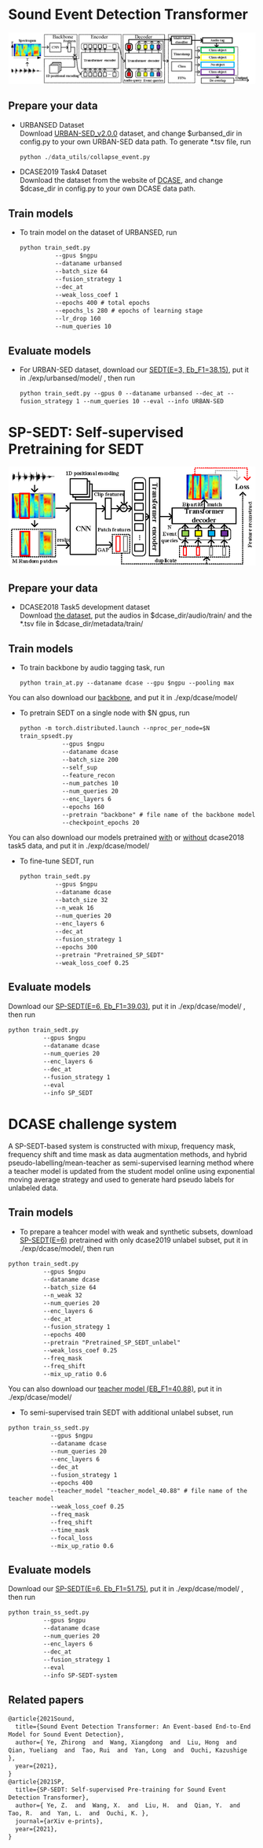 # Sound Event Detection Transformer
![image](./img/sedt.png)
## Prepare your data
+ URBANSED Dataset  
  Download [URBAN-SED_v2.0.0](https://zenodo.org/record/1324404/files/URBAN-SED_v2.0.0.tar.gz?download=1) dataset, and 
  change $urbansed_dir in config.py to your own URBAN-SED data path. To generate *.tsv file, run
    ```python
    python ./data_utils/collapse_event.py
    ```

 
+ DCASE2019 Task4 Dataset  
Download the dataset from the website of [DCASE](http://dcase.community/), and change $dcase_dir in config.py to your own
 DCASE data path. 

## Train models
+ To train model on the dataset of URBANSED, run
    ```shell script
    python train_sedt.py
              --gpus $ngpu
              --dataname urbansed
              --batch_size 64
              --fusion_strategy 1 
              --dec_at 
              --weak_loss_coef 1
              --epochs 400 # total epochs
              --epochs_ls 280 # epochs of learning stage
              --lr_drop 160
              --num_queries 10
    ```

## Evaluate models
+ For URBAN-SED dataset, download our [SEDT(E=3, Eb_F1=38.15)](https://drive.google.com/file/d/1X7PEZzPH61W1KCFAyLN6RspvIfabb2H-/view?usp=sharing), put it in ./exp/urbansed/model/ , then run
     ```shell script
    python train_sedt.py --gpus 0 --dataname urbansed --dec_at --fusion_strategy 1 --num_queries 10 --eval --info URBAN-SED
    ```

# SP-SEDT: Self-supervised Pretraining  for SEDT 
![image](img/sp-sedt.png)
## Prepare your data
+ DCASE2018 Task5 development dataset  
  Download [the dataset](https://zenodo.org/record/1247102), put the audios in $dcase_dir/audio/train/ and the *.tsv file
   in $dcase_dir/metadata/train/
## Train models
+ To train backbone by audio tagging task, run
    ```shell script
    python train_at.py --dataname dcase --gpu $ngpu --pooling max
    ```
You can also download our [backbone](https://drive.google.com/file/d/1R-hAnM6cW1Q9TvLBqROrTxOp4T99Ih76/view?usp=sharing), and put it in ./exp/dcase/model/
+ To pretrain SEDT on a single node with $N gpus, run
    ```shell script
    python -m torch.distributed.launch --nproc_per_node=$N train_spsedt.py  
                --gpus $ngpu 
                --dataname dcase
                --batch_size 200
                --self_sup
                --feature_recon
                --num_patches 10 
                --num_queries 20
                --enc_layers 6 
                --epochs 160 
                --pretrain "backbone" # file name of the backbone model 
                --checkpoint_epochs 20
    ```
You can also download our models pretrained [with](https://drive.google.com/file/d/1iYykmwu0Imuoypb30IQDRWIf-_3F7mXu/view?usp=sharing) or [without](https://drive.google.com/file/d/1TpR0YhmPxVYyJ0HOm1tn4AnYPqZe442-/view?usp=sharing) dcase2018 task5 data,
and put it in ./exp/dcase/model/
+ To fine-tune SEDT, run
    ```shell script
    python train_sedt.py 
              --gpus $ngpu 
              --dataname dcase 
              --batch_size 32 
              --n_weak 16 
              --num_queries 20
              --enc_layers 6 
              --dec_at 
              --fusion_strategy 1 
              --epochs 300 
              --pretrain "Pretrained_SP_SEDT" 
              --weak_loss_coef 0.25
    ```
## Evaluate models  
  Download our [SP-SEDT(E=6, Eb_F1=39.03)](https://drive.google.com/file/d/1JIhvRpvW6MC7N88PxCVQ8BpckaAYLDDU/view?usp=sharing), put it in ./exp/dcase/model/ , then run

```shell script
python train_sedt.py 
          --gpus $ngpu 
          --dataname dcase
          --num_queries 20 
          --enc_layers 6 
          --dec_at 
          --fusion_strategy 1 
          --eval 
          --info SP_SEDT
```
# DCASE challenge system
A SP-SEDT-based system is constructed with mixup, frequency mask, frequency shift and time mask as data augmentation methods, and hybrid pseudo-labelling/mean-teacher as semi-supervised learning method where a teacher model is updated from the student model online using exponential moving average strategy and used to generate hard pseudo labels for unlabeled data.
## Train models
+ To prepare a teahcer model with weak and synthetic subsets, download [SP-SEDT(E=6)](https://drive.google.com/file/d/1TpR0YhmPxVYyJ0HOm1tn4AnYPqZe442-/view?usp=sharing) pretrained with only dcase2019 unlabel subset, put it in ./exp/dcase/model/, then run
```shell script
python train_sedt.py 
          --gpus $ngpu 
          --dataname dcase
          --batch_size 64 
          --n_weak 32 
          --num_queries 20
          --enc_layers 6 
          --dec_at 
          --fusion_strategy 1 
          --epochs 400 
          --pretrain "Pretrained_SP_SEDT_unlabel" 
          --weak_loss_coef 0.25 
          --freq_mask 
          --freq_shift
          --mix_up_ratio 0.6
```
You can also download our [teacher model (EB_F1=40.88)](https://drive.google.com/file/d/15EGgn6tKnQ9AUHPzAzlEBeCzslMVPvLs/view?usp=sharing), put it in ./exp/dcase/model/
+ To semi-supervised train SEDT with additional unlabel subset, run
```shell script
python train_ss_sedt.py 
            --gpus $ngpu
            --dataname dcase
            --num_queries 20
            --enc_layers 6
            --dec_at
            --fusion_strategy 1
            --epochs 400
            --teacher_model "teacher_model_40.88" # file name of the teacher model 
            --weak_loss_coef 0.25
            --freq_mask
            --freq_shift
            --time_mask
            --focal_loss
            --mix_up_ratio 0.6
```
## Evaluate models
Download our [SP-SEDT(E=6, Eb_F1=51.75)](https://drive.google.com/file/d/1e9x4ZY5WccoYmwhlErr5a1PhAtvdSPL0/view?usp=sharing), put it in ./exp/dcase/model/ , then run
```shell script
python train_ss_sedt.py 
          --gpus $ngpu 
          --dataname dcase
          --num_queries 20 
          --enc_layers 6 
          --dec_at 
          --fusion_strategy 1 
          --eval 
          --info SP-SEDT-system
```
## Related papers
```
@article{2021Sound,
  title={Sound Event Detection Transformer: An Event-based End-to-End Model for Sound Event Detection},
  author={ Ye, Zhirong  and  Wang, Xiangdong  and  Liu, Hong  and  Qian, Yueliang  and  Tao, Rui  and  Yan, Long  and  Ouchi, Kazushige },
  year={2021},
}
@article{2021SP,
  title={SP-SEDT: Self-supervised Pre-training for Sound Event Detection Transformer},
  author={ Ye, Z.  and  Wang, X.  and  Liu, H.  and  Qian, Y.  and  Tao, R.  and  Yan, L.  and  Ouchi, K. },
  journal={arXiv e-prints},
  year={2021},
}
```
